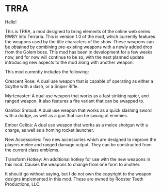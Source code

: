 # TRRA

Hello!

This is TRRA, a mod designed to bring elements of the online web series RWBY into Terraria.
This is version 1.0 of the mod, which currently features the weapons used by the title characters of the show.
These weapons can be obtained by combining pre-existing weapons with a newly added drop from the Golem boss.
This mod has been in development for a few weeks now, and for now will continue to be so, with the next planned update introducing new aspects to the mod along with another weapon.

This mod currently includes the following:

Crescent Rose: A dual use weapon that is capable of operating as either a Scythe with a dash, or a Sniper Rifle.

Myrtenaster: A dual use weapon that works as a fast striking rapier, and ranged weapon. It also features a fire variant that can be swapped to.

Gambol Shroud: A dual use weapon that works as a quick slashing sword with a dodge, as well as a gun that can be swung at enemies.

Ember Celica: A dual use weapon that works as a melee shotgun with a charge, as well as a homing rocket launcher.

New Accessories: Two new accessories which are designed to improve the players melee and ranged damage output. They can be constructed from the current class emblems.

Transform Hotkey: An additional hotkey for use with the new weapons in this mod. Causes the weapons to change from one form to another.

It should go without saying, but I do not own the copyright to the weapon designs implemented in this mod. 
These are owned by Rooster Teeth Productions, LLC.
